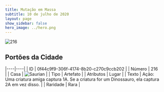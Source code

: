 ```yaml
---
title: Mutação em Massa
subtitle: 10 de julho de 2020
layout: page
show_sidebar: false
hero_image: ../hero.png
---
```


![216](https://cdn.keyforgegame.com/media/card_front/pt/479_216_82WX2FJW5CM9_pt.png)

## Portões da Cidade

|----|----|
| ID | 0f44c9f9-306f-4174-8b20-c270c9ccb202 |
| Número | 216 |
| Casa | ![Saurian](https://archonarcana.com/images/thumb/9/9e/Saurian_P.png/22px-Saurian_P.png "Sauro") |
| Tipo | Artefato |
| Atributos | Lugar |
| Texto | Ação: Uma criatura amiga captura 1A. Se a criatura for um Dinossauro, ela captura 2A em vez disso. |
| Raridade | Rara |
